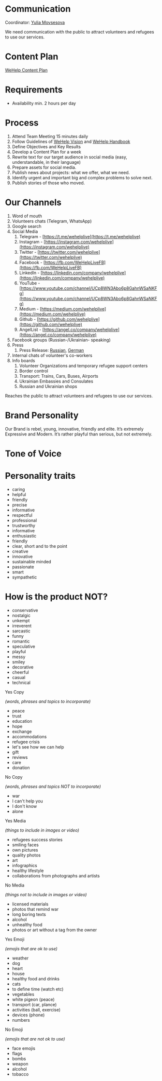 # Communication

Coordinator: [Yulia Movsesova](https://calendly.com/yuliamovsesova)

We need communication with the public to attract volunteers and refugees to use our services.

# Content Plan

[WeHelp Content Plan](https://docs.google.com/spreadsheets/d/1tbBOEdKE0x9D7Y8orZzDIEgaVgyMqW8XwdsBRVB-A5k/edit#gid=0)

# Requirements

- Availability min. 2 hours per day

# Process

1. Attend Team Meeting 15 minutes daily
2. Follow Guidelines of [WeHelp Vision](https://docs.google.com/document/d/15h_1__MAk8CgBoF4n8mhA-XAyorzDlUQPVNOsGMyhEs/edit#heading=h.a2sd4wjmx265) and [WeHelp Handbook](https://docs.google.com/document/d/15h_1__MAk8CgBoF4n8mhA-XAyorzDlUQPVNOsGMyhEs/edit#)
3. Define Objectives and Key Results
4. Develop a Content Plan for a week
5. Rewrite text for our target audience in social media (easy, understandable, in their language)
6. Prepare assets for social media.
7. Publish news about projects: what we offer, what we need.
8. Identify urgent and important big and complex problems to solve next.
9. Publish stories of those who moved.

# Our Channels

1. Word of mouth
2. Volunteers chats (Telegram, WhatsApp)
3. Google search
4. Social Media
   1. Telegram - [https://t.me/wehelplive](https://t.me/wehelplive)
   2. Instagram - [https://instagram.com/wehelplive](https://instagram.com/wehelplive)
   3. Twitter - [https://twitter.com/wehelplive](https://twitter.com/wehelplive)
   4. Facebook - [https://fb.com/WeHelpLiveFB](https://fb.com/WeHelpLiveFB)
   5. LinkedIn - [https://linkedin.com/company/wehelplive](https://linkedin.com/company/wehelplive)
   6. YouTube - [https://www.youtube.com/channel/UCp8WN3Abo6p8GahnWSaNKFg](https://www.youtube.com/channel/UCp8WN3Abo6p8GahnWSaNKFg)
   7. Medium - [https://medium.com/wehelplive](https://medium.com/wehelplive)
   8. Github - [https://github.com/wehelplive](https://github.com/wehelplive)
   9. AngelList - [https://angel.co/company/wehelplive](https://angel.co/company/wehelplive)
5. Facebook groups (Russian-/Ukrainian- speaking)
6. Press
   1. Press Release: [Russian](https://docs.google.com/document/d/1zirLEuU5ZGFmo4PVi8vm8x-o-s4ffnKffjBhXSzPGXI/edit#heading=h.o7ctfdzi41am), [German](https://docs.google.com/document/d/1A82qcUeB-0YsQUyIV55I1-5v3K7TQyHI73wmCQd45QA/edit)
7. Internal chats of volunteer's co-workers
8. Info boards
   1. Volunteer Organizations and temporary refugee support centers
   2. Border control
   3. Transport: Trains, Cars, Buses, Airports
   4. Ukrainian Embassies and Consulates
   5. Russian and Ukrainian shops

Reaches the public to attract volunteers and refugees to use our services.

# Brand Personality

Our Brand is rebel, young, innovative, friendly and elite. It’s extremely Expressive and Modern. It’s rather playful than serious, but not extremely.

# Tone of Voice

# Personality traits

- caring
- helpful
- friendly
- precise
- informative
- respectful
- professional
- trustworthy
- informative
- enthusiastic
- friendly
- clear, short and to the point
- creative
- innovative
- sustainable minded
- passionate
- smart
- sympathetic

# How is the product NOT?

- conservative
- nostalgic
- unkempt
- irreverent
- sarcastic
- funny
- romantic
- speculative
- playful
- messy
- smiley
- decorative
- cheerful
- casual
- technical

Yes Copy

_(words, phrases and topics to incorporate)_

- peace
- trust
- education
- hope
- exchange
- accommodations
- refugee crisis
- let's see how we can help
- gift
- reviews
- care
- donation

No Copy

_(words, phrases and topics NOT to incorporate)_

- war
- I can't help you
- I don't know
- alone

Yes Media

_(things to include in images or video)_

- refugees success stories
- smiling faces
- own pictures
- quality photos
- art
- infographics
- healthy lifestyle
- collaborations from photographs and artists

No Media

_(things not to include in images or video)_

- licensed materials
- photos that remind war
- long boring texts
- alcohol
- unhealthy food
- photos or art without a tag from the owner

Yes Emoji

_(emojis that are ok to use)_

- weather
- dog
- heart
- house
- healthy food and drinks
- cats
- to define time (watch etc)
- vegetables
- white pigeon (peace)
- transport (car, plance)
- activities (ball, exercise)
- devices (phone)
- numbers

No Emoji

_(emojis that are not ok to use)_

- face emojis
- flags
- bombs
- weapon
- alcohol
- tobacco

